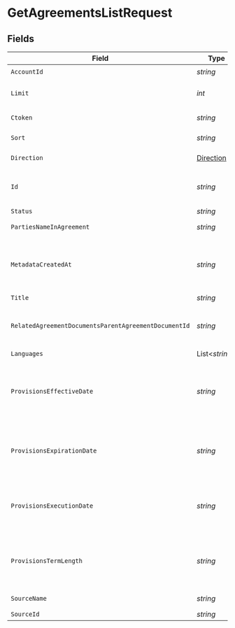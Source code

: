 # GetAgreementsListRequest


## Fields

| Field                                                                                                                                                                                | Type                                                                                                                                                                                 | Required                                                                                                                                                                             | Description                                                                                                                                                                          | Example                                                                                                                                                                              |
| ------------------------------------------------------------------------------------------------------------------------------------------------------------------------------------ | ------------------------------------------------------------------------------------------------------------------------------------------------------------------------------------ | ------------------------------------------------------------------------------------------------------------------------------------------------------------------------------------ | ------------------------------------------------------------------------------------------------------------------------------------------------------------------------------------ | ------------------------------------------------------------------------------------------------------------------------------------------------------------------------------------ |
| `AccountId`                                                                                                                                                                          | *string*                                                                                                                                                                             | :heavy_check_mark:                                                                                                                                                                   | N/A                                                                                                                                                                                  |                                                                                                                                                                                      |
| `Limit`                                                                                                                                                                              | *int*                                                                                                                                                                                | :heavy_minus_sign:                                                                                                                                                                   | The maximum number of items that can be returned in a single page.                                                                                                                   | 10                                                                                                                                                                                   |
| `Ctoken`                                                                                                                                                                             | *string*                                                                                                                                                                             | :heavy_minus_sign:                                                                                                                                                                   | An opaque token that helps retrieve the a page of data.                                                                                                                              | abc123                                                                                                                                                                               |
| `Sort`                                                                                                                                                                               | *string*                                                                                                                                                                             | :heavy_minus_sign:                                                                                                                                                                   | Field to sort the agreements by.                                                                                                                                                     |                                                                                                                                                                                      |
| `Direction`                                                                                                                                                                          | [Direction](../../Models/Requests/Direction.md)                                                                                                                                      | :heavy_minus_sign:                                                                                                                                                                   | Direction of sorting (ascending or descending).                                                                                                                                      |                                                                                                                                                                                      |
| `Id`                                                                                                                                                                                 | *string*                                                                                                                                                                             | :heavy_minus_sign:                                                                                                                                                                   | List of agreement IDs to filter by (comma-separated), use operators (=, [in]) with an UUID format.                                                                                   |                                                                                                                                                                                      |
| `Status`                                                                                                                                                                             | *string*                                                                                                                                                                             | :heavy_minus_sign:                                                                                                                                                                   | Status of the agreement.                                                                                                                                                             |                                                                                                                                                                                      |
| `PartiesNameInAgreement`                                                                                                                                                             | *string*                                                                                                                                                                             | :heavy_minus_sign:                                                                                                                                                                   | Filter by party display name in the agreement.                                                                                                                                       |                                                                                                                                                                                      |
| `MetadataCreatedAt`                                                                                                                                                                  | *string*                                                                                                                                                                             | :heavy_minus_sign:                                                                                                                                                                   | Filter by creation date (also available via `created_at` key). Use operators (`=`, `gte`, `gt`, `lte`, `le`, `ne`) with an ISO 8601 DateTime string (e.g., `YYYY-MM-DD`).            |                                                                                                                                                                                      |
| `Title`                                                                                                                                                                              | *string*                                                                                                                                                                             | :heavy_minus_sign:                                                                                                                                                                   | Title of the agreement.                                                                                                                                                              |                                                                                                                                                                                      |
| `RelatedAgreementDocumentsParentAgreementDocumentId`                                                                                                                                 | *string*                                                                                                                                                                             | :heavy_minus_sign:                                                                                                                                                                   | Filter by parent agreement document ID (also available via `parent_agreement_document_id` key). with an UUID format.                                                                 |                                                                                                                                                                                      |
| `Languages`                                                                                                                                                                          | List<*string*>                                                                                                                                                                       | :heavy_minus_sign:                                                                                                                                                                   | List of BCP-47 language tags                                                                                                                                                         |                                                                                                                                                                                      |
| `ProvisionsEffectiveDate`                                                                                                                                                            | *string*                                                                                                                                                                             | :heavy_minus_sign:                                                                                                                                                                   | Filter by effective date range (also available via `effective_date` key). Use operators (`=`, `gte`, `gt`, `lte`, `le`, `ne`) with an ISO 8601 DateTime string (e.g., `YYYY-MM-DD`). |                                                                                                                                                                                      |
| `ProvisionsExpirationDate`                                                                                                                                                           | *string*                                                                                                                                                                             | :heavy_minus_sign:                                                                                                                                                                   | Filter by expiration date (also available via `expiration_date` key). Use operators (`=`, `gte`, `gt`, `lte`, `le`, `ne`) with an ISO 8601 DateTime string (e.g., `YYYY-MM-DD`).     |                                                                                                                                                                                      |
| `ProvisionsExecutionDate`                                                                                                                                                            | *string*                                                                                                                                                                             | :heavy_minus_sign:                                                                                                                                                                   | Filter by execution date (also available via `execution_date` key). Use operators (`=`, `gte`, `gt`, `lte`, `le`, `ne`) with an ISO 8601 DateTime string (e.g., `YYYY-MM-DD`).       |                                                                                                                                                                                      |
| `ProvisionsTermLength`                                                                                                                                                               | *string*                                                                                                                                                                             | :heavy_minus_sign:                                                                                                                                                                   | duration of the agreement (also available via `term_length` key). Use operators (`=`, `gte`, `gt`, `lte`, `le`, `ne`) with an ISO 8601 Duration string (e.g., `P1Y`).                |                                                                                                                                                                                      |
| `SourceName`                                                                                                                                                                         | *string*                                                                                                                                                                             | :heavy_minus_sign:                                                                                                                                                                   | Source name of the agreement.                                                                                                                                                        |                                                                                                                                                                                      |
| `SourceId`                                                                                                                                                                           | *string*                                                                                                                                                                             | :heavy_minus_sign:                                                                                                                                                                   | Source id of the agreement.                                                                                                                                                          |                                                                                                                                                                                      |